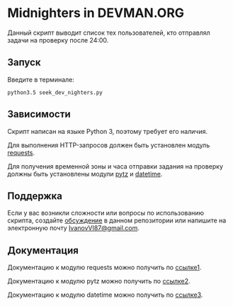 
# Midnighters in DEVMAN.ORG

Данный скрипт выводит список тех пользователей, кто отправлял задачи на проверку после 24:00.

## Запуск

Введите в терминале:

    python3.5 seek_dev_nighters.py

## Зависимости

Скрипт написан на языке Python 3, поэтому требует его наличия.

Для выполнения HTTP-запросов должен быть установлен модуль [requests][].

Для получения временной зоны и часа отправки задания на проверку должны быть установлены модули [pytz][] и [datetime][].

## Поддержка

Если у вас возникли сложности или вопросы по использованию скрипта, создайте 
[обсуждение][] в данном репозитории или напишите на электронную почту 
<IvanovVI87@gmail.com>.

## Документация

Документацию к модулю requests можно получить по [ссылке1][].

Документацию к модулю pytz можно получить по [ссылке2][].

Документацию к модулю datetime можно получить по [ссылке3][].


[Github'а]: https://github.com
[requests]: https://pypi.python.org/pypi/requests/2.11.1
[pytz]: https://pypi.python.org/pypi/pytz/
[datetime]: https://pypi.python.org/pypi/DateTime/4.1.1
[обсуждение]: https://github.com/santax666/15_midnighters/issues
[ссылке1]: http://docs.python-requests.org/en/master/
[ссылке2]: http://pythonhosted.org/pytz/
[ссылке3]: https://docs.python.org/3/library/datetime.html
